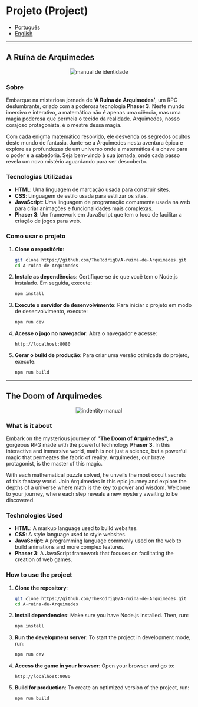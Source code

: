 # Projeto (Project) 
- [Português](#portugues)
- [English](#english)

---

<a id="portugues"></a>
## A Ruína de Arquimedes

<p align="center">
  <img src="https://github.com/user-attachments/assets/3771a0e6-a3db-4ff2-8572-87321c88b397" alt="manual de identidade">
</p>

### Sobre
Embarque na misteriosa jornada de **‘A Ruína de Arquimedes’**, um RPG deslumbrante, criado com a poderosa tecnologia **Phaser 3**. Neste mundo imersivo e interativo, a matemática não é apenas uma ciência, mas uma magia poderosa que permeia o tecido da realidade. Arquimedes, nosso corajoso protagonista, é o mestre dessa magia. 

Com cada enigma matemático resolvido, ele desvenda os segredos ocultos deste mundo de fantasia. Junte-se a Arquimedes nesta aventura épica e explore as profundezas de um universo onde a matemática é a chave para o poder e a sabedoria. Seja bem-vindo à sua jornada, onde cada passo revela um novo mistério aguardando para ser descoberto.

### Tecnologias Utilizadas
- **HTML**: Uma linguagem de marcação usada para construir sites.
- **CSS**: Linguagem de estilo usada para estilizar os sites.
- **JavaScript**: Uma linguagem de programação comumente usada na web para criar animações e funcionalidades mais complexas.
- **Phaser 3**: Um framework em JavaScript que tem o foco de facilitar a criação de jogos para web.

### Como usar o projeto
1. **Clone o repositório**:
   ```bash
   git clone https://github.com/TheRodrig0/A-ruina-de-Arquimedes.git
   cd A-ruina-de-Arquimedes
   ```

2. **Instale as dependências**:
   Certifique-se de que você tem o Node.js instalado. Em seguida, execute:
   ```bash
   npm install
   ```

3. **Execute o servidor de desenvolvimento**:
   Para iniciar o projeto em modo de desenvolvimento, execute:
   ```bash
   npm run dev
   ```

4. **Acesse o jogo no navegador**:
   Abra o navegador e acesse:
   ```
   http://localhost:8080
   ```

5. **Gerar o build de produção**:
   Para criar uma versão otimizada do projeto, execute:
   ```bash
   npm run build
   ```

---

<a id="english"></a>
## The Doom of Arquimedes

<p align="center">
  <img src="https://github.com/user-attachments/assets/92bd737c-2731-4f2b-878e-279f42fd9d04" alt="indentity manual">
</p>

### What is it about
Embark on the mysterious journey of **"The Doom of Arquimedes"**, a gorgeous RPG made with the powerful technology **Phaser 3**. In this interactive and immersive world, math is not just a science, but a powerful magic that permeates the fabric of reality. Arquimedes, our brave protagonist, is the master of this magic.

With each mathematical puzzle solved, he unveils the most occult secrets of this fantasy world. Join Arquimedes in this epic journey and explore the depths of a universe where math is the key to power and wisdom. Welcome to your journey, where each step reveals a new mystery awaiting to be discovered.

### Technologies Used
- **HTML**: A markup language used to build websites.
- **CSS**: A style language used to style websites.
- **JavaScript**: A programming language commonly used on the web to build animations and more complex features.
- **Phaser 3**: A JavaScript framework that focuses on facilitating the creation of web games.

### How to use the project
1. **Clone the repository**:
   ```bash
   git clone https://github.com/TheRodrig0/A-ruina-de-Arquimedes.git
   cd A-ruina-de-Arquimedes
   ```

2. **Install dependencies**:
   Make sure you have Node.js installed. Then, run:
   ```bash
   npm install
   ```

3. **Run the development server**:
   To start the project in development mode, run:
   ```bash
   npm run dev
   ```

4. **Access the game in your browser**:
   Open your browser and go to:
   ```
   http://localhost:8080
   ```

5. **Build for production**:
   To create an optimized version of the project, run:
   ```bash
   npm run build
   ```

